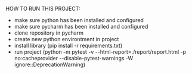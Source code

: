 HOW TO RUN THIS PROJECT:

- make sure python has been installed and configured
- make sure pycharm has been installed and configured
- clone repository in pycharm
- create new python environtment in project
- install library (pip install -r requirements.txt)
- run project (python -m pytest -v --html-report=./report/report.html -p no:cacheprovider --disable-pytest-warnings -W ignore::DeprecationWarning)